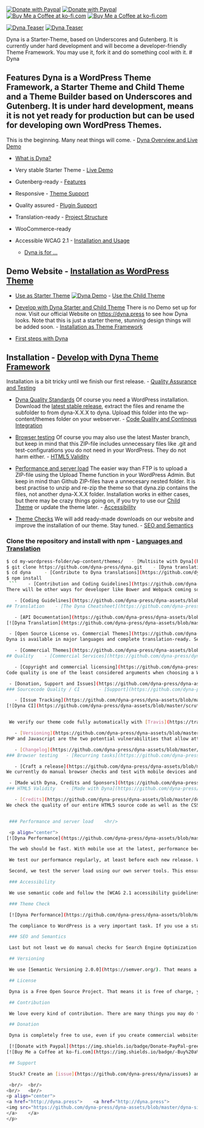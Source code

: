 [![Donate with Paypal](https://img.shields.io/badge/Donate-PayPal-green.svg)](https://www.paypal.com/cgi-bin/webscr?cmd=_s-xclick&hosted_button_id=MQM7CMKXW94KQ)	[![Donate with Paypal](https://img.shields.io/badge/Donate-PayPal-green.svg)](https://www.paypal.com/cgi-bin/webscr?cmd=_s-xclick&hosted_button_id=MQM7CMKXW94KQ)
[![Buy Me a Coffee at ko-fi.com](https://img.shields.io/badge/-Buy%20a%20Tea-orange.svg?colorB=593C1F&colorA=4e798d&logo=data%3Aimage%2Fpng%3Bbase64%2CiVBORw0KGgoAAAANSUhEUgAAAA4AAAAOCAYAAAAfSC3RAAAAVUlEQVR4AWNQtnJTQcZ%2Blb2fsWF0dQzYNRHWzIBdE2EDGGCaSNYI47x69fY%2FMRimnmiNyGqwavyflo6MaawRTTP1%2FIiM4dFBQBPl8UggyRHWSHYiBwCwA90T1NTlAQAAAABJRU5ErkJggg%3D%3D%0D%0A&logoWidth=14)](https://ko-fi.com/dynapress)	[![Buy Me a Coffee at ko-fi.com](https://img.shields.io/badge/-Buy%20a%20Tea-orange.svg?colorB=593C1F&colorA=4e798d&logo=data%3Aimage%2Fpng%3Bbase64%2CiVBORw0KGgoAAAANSUhEUgAAAA4AAAAOCAYAAAAfSC3RAAAAVUlEQVR4AWNQtnJTQcZ%2Blb2fsWF0dQzYNRHWzIBdE2EDGGCaSNYI47x69fY%2FMRimnmiNyGqwavyflo6MaawRTTP1%2FIiM4dFBQBPl8UggyRHWSHYiBwCwA90T1NTlAQAAAABJRU5ErkJggg%3D%3D%0D%0A&logoWidth=14)](https://ko-fi.com/dynapress)



 [![Dyna Teaser](https://github.com/dyna-press/dyna-assets/raw/master/dyna-image/dyna-teaser.jpg "Dyna Teaser")](https://dyna.press)	[![Dyna Teaser](https://github.com/dyna-press/dyna-assets/raw/master/dyna-image/dyna-teaser.jpg "Dyna Teaser")](https://dyna.press)


 Dyna is a Starter-Theme, based on Underscores and Gutenberg. It is currently under hard development and will become a developer-friendly Theme Framework. You may use it, fork it and do something cool with it.	# Dyna


 ## Features	Dyna is a WordPress Theme Framework, a Starter Theme and Child Theme and a Theme Builder based on Underscores and Gutenberg. It is under hard development, means it is not yet ready for production but can be used for developing own WordPress Themes.


 This is the beginning. Many neat things will come. 	- [Dyna Overview and Live Demo](https://github.com/dyna-press/dyna-assets/blob/master/docs/1.introduction.md)

   - [What is Dyna?](https://github.com/dyna-press/dyna-assets/blob/master/docs/1.introduction.md#what-is-dyna)
- Very stable Starter Theme	  - [Live Demo](https://github.com/dyna-press/dyna-assets/blob/master/docs/1.introduction.md#live-demo)
- Gutenberg-ready	  - [Features](https://github.com/dyna-press/dyna-assets/blob/master/docs/1.introduction.md#features)
- Responsive	  - [Theme Support](https://github.com/dyna-press/dyna-assets/blob/master/docs/1.introduction.md#theme-support)
- Quality assured	  - [Plugin Support](https://github.com/dyna-press/dyna-assets/blob/master/docs/1.introduction.md#plugin-support)
- Translation-ready	  - [Project Structure](https://github.com/dyna-press/dyna-assets/blob/master/docs/1.introduction.md#project-structure)
- WooCommerce-ready	
 - Accessible WCAG 2.1	- [Installation and Usage](https://github.com/dyna-press/dyna-assets/blob/master/docs/2.installation.md)

   - [Dyna is for ...](https://github.com/dyna-press/dyna-assets/blob/master/docs/2.installation.md#dyna-is-for)
## Demo Website	  - [Installation as WordPress Theme](https://github.com/dyna-press/dyna-assets/blob/master/docs/2.installation.md#installation-as-wordpress-theme)

   - [Use as Starter Theme](https://github.com/dyna-press/dyna-assets/blob/master/docs/2.installation.md#use-as-starter-theme)
[![Dyna Demo](https://github.com/dyna-press/dyna-assets/blob/master/screenshots/dyna-starter-theme-current.jpg "Dyna Demo")](https://dyna.press)	  - [Use the Child Theme](https://github.com/dyna-press/dyna-assets/blob/master/docs/2.installation.md#use-the-child-theme)

   - [Develop with Dyna Starter and Child Theme](https://github.com/dyna-press/dyna-assets/blob/master/docs/2.installation.md#develop-with-dyna-starter-and-child-theme)
There is no Demo set up for now. Visit our official Website on https://dyna.press to see how Dyna looks. Note that this is just a starter theme, stunning design things will be added soon.	  - [Installation as Theme Framework](https://github.com/dyna-press/dyna-assets/blob/master/docs/2.installation.md#installation-as-theme-framework)

   - [First steps with Dyna](https://github.com/dyna-press/dyna-assets/blob/master/docs/2.installation.md#first-steps-with-dyna)
## Installation	  - [Develop with Dyna Theme Framework](https://github.com/dyna-press/dyna-assets/blob/master/docs/2.installation.md#develop-with-dyna-theme-framework)


 Installation is a bit tricky until we finish our first release. 	- [Quality Assurance and Testing](https://github.com/dyna-press/dyna-assets/blob/master/docs/3.quality.md)

   - [Dyna Quality Standards](https://github.com/dyna-press/dyna-assets/blob/master/docs/3.quality.md#dyna-quality-standards)
Of course you need a WordPress installation. Download the [latest stable release](https://github.com/dyna-press/dyna/releases), extract the files and rename the subfolder to from dyna-X.X.X to dyna. Upload this folder into the wp-content/themes folder on your webserver.	  - [Code Quality and Continous Integration](https://github.com/dyna-press/dyna-assets/blob/master/docs/3.quality.md#code-quality-and-continous-integration)

   - [Browser testing](https://github.com/dyna-press/dyna-assets/blob/master/docs/3.quality.md#browser-testing)
Of course you may also use the latest Master branch, but keep in mind that this ZIP-file includes unnecessary files like .git and test-configurations you do not need in your WordPress. They do not harm either.	  - [HTML5 Validity](https://github.com/dyna-press/dyna-assets/blob/master/docs/3.quality.md#html5-validity)

   - [Performance and server load](https://github.com/dyna-press/dyna-assets/blob/master/docs/3.quality.md#performance-and-server-load)
The easier way than FTP is to upload a ZIP-file using the Upload Theme function in your WordPress Admin. But keep in mind than Github ZIP-files have a unnecesary nested folder. It is best practise to unzip and re-zip the theme so that dyna.zip contains the files, not another dyna-X.X.X folder. Installation works in either cases, but there may be crazy things going on, if you try to use our [Child Theme](https://github.com/dyna-press/dyna-child) or update the theme later.	  - [Accessibility](https://github.com/dyna-press/dyna-assets/blob/master/docs/3.quality.md#accessibility)

   - [Theme Checks](https://github.com/dyna-press/dyna-assets/blob/master/docs/3.quality.md#theme-checks)
We will add ready-made downloads on our website and improve the installation of our theme. Stay tuned.	  - [SEO and Semantics](https://github.com/dyna-press/dyna-assets/blob/master/docs/3.quality.md#seo-and-semantics)


 ### Clone the repository and install with npm	- [Languages and Translation](https://github.com/dyna-press/dyna-assets/blob/master/docs/4.languages.md)
```bash	  - [Multilanguage with Dyna](https://github.com/dyna-press/dyna-assets/blob/master/docs/4.languages.md#multilanguage-with-dyna)
$ cd my-wordpress-folder/wp-content/themes/	  - [Multisite with Dyna](https://github.com/dyna-press/dyna-assets/blob/master/docs/4.languages.md#multisite-with-dyna)
$ git clone https://github.com/dyna-press/dyna.git	  - [Dyna translations](https://github.com/dyna-press/dyna-assets/blob/master/docs/4.languages.md#dyna-translations)
$ cd dyna	  - [Contribute to Dyna translations](https://github.com/dyna-press/dyna-assets/blob/master/docs/4.languages.md#contribute-to-dyna-translations)
$ npm install	
 ```	- [Contribution and Coding Guidelines](https://github.com/dyna-press/dyna-assets/blob/master/docs/5.contribution.md)
There will be other ways for developer like Bower and Webpack coming soon.	  - [Contribute to Dyna](https://github.com/dyna-press/dyna-assets/blob/master/docs/5.contribution.md#contribute-to-dyna)

   - [Coding Guidelines](https://github.com/dyna-press/dyna-assets/blob/master/docs/5.contribution.md#coding-guidelines)
## Translation	  - [The Dyna Cheatsheet](https://github.com/dyna-press/dyna-assets/blob/master/docs/5.contribution.md#the-dyna-cheatsheet)

   - [API Documentation](https://github.com/dyna-press/dyna-assets/blob/master/docs/5.contribution.md#api-documentation)
[![Dyna Translation](https://github.com/dyna-press/dyna-assets/blob/master/poeditor/poeditor-current.jpg "Dyna Translation")](https://https://poeditor.com/join/project/t3gmD1eDOu)	

 - [Open Source License vs. Commercial Themes](https://github.com/dyna-press/dyna-assets/blob/master/docs/6.license.md)
Dyna is available in major languages and complete translation-ready. See the translation status and help translating Dyna on [Poeditor.com](https://poeditor.com/join/project/t3gmD1eDOu). Please help translating Dyna into your language. Create a Poeditor-Login and send me a request, it is so easy to donate. Read more about translation in the [translation issue](https://github.com/dyna-press/dyna/issues/25).	  - [Gnu GPL License](https://github.com/dyna-press/dyna-assets/blob/master/docs/6.license.md#gnu-gpl-licence)

   - [Commercial Themes](https://github.com/dyna-press/dyna-assets/blob/master/docs/6.license.md#commercial-themes)
## Quality	  - [Commercial Services](https://github.com/dyna-press/dyna-assets/blob/master/docs/6.license.md#commercial-services)

   - [Copyright and commercial licensing](https://github.com/dyna-press/dyna-assets/blob/master/docs/6.license.md#copyright-and-commercial-licensing)
Code quality is one of the least considered arguments when choosing a WordPress theme. The design weighs too heavily in the eye of the beholder. But for a theme framework or starter theme, quality is an enormously important argument. Therefore quality control is one of the most important components in the development of Dyna. We do a couple of mostly automated tests to assure quality. Read about the current status of testing in our [issue about quality assurance](https://github.com/dyna-press/dyna/issues/24). Our complete set of tests is:	

 - [Donation, Support and Issues](https://github.com/dyna-press/dyna-assets/blob/master/docs/7.support.md)
### Sourcecode Quality / CI 	  - [Support](https://github.com/dyna-press/dyna-assets/blob/master/docs/7.support.md#support)

   - [Issue Tracking](https://github.com/dyna-press/dyna-assets/blob/master/docs/7.support.md#issue-tracking)
[![Dyna CI](https://github.com/dyna-press/dyna-assets/blob/master/scrutinizer/scrutinizer-current.jpg "Dyna CI")](https://scrutinizer-ci.com/g/dyna-press/dyna/)	  - [Donation](https://github.com/dyna-press/dyna-assets/blob/master/docs/7.support.md#donation)


 We verify our theme code fully automatically with [Travis](https://travis-ci.com/dyna-press/dyna-starter-theme) and [Scrutinizer](https://scrutinizer-ci.com/g/dyna-press/dyna/).	- [Versioning, Roadmap and Changelog](https://github.com/dyna-press/dyna-assets/blob/master/docs/8.versions.md)

   - [Versioning](https://github.com/dyna-press/dyna-assets/blob/master/docs/8.versions.md#versioning)
PHP and Javascript are the two potential vulnerabilities that allow attackers to hack a WordPress page. Through continuous integration, we ensure that our code contains no vulnerabilities, is error-free and of high quality. In addition, Scrutinizier shows us our code quality, which educates us to code cleaner.	  - [Roadmap](https://github.com/dyna-press/dyna-assets/blob/master/docs/8.versions.md#roadmap)

   - [Changelog](https://github.com/dyna-press/dyna-assets/blob/master/docs/8.versions.md#changelog)
### Browser testing	  - [Recurring tasks](https://github.com/dyna-press/dyna-assets/blob/master/docs/8.versions.md#recurring-tasks)

   - [Craft a release](https://github.com/dyna-press/dyna-assets/blob/master/docs/8.versions.md#craft-a-release)
We currently do manual browser checks and test with mobile devices and tablets using [Browserstack](https://www.browserstack.com/). We prepare Selenium-based automated tests. Read about the current status of browser testing in our [issue about quality assurance](https://github.com/dyna-press/dyna/issues/24).	

 - [Made with Dyna, Credits and Sponsors](https://github.com/dyna-press/dyna-assets/blob/master/docs/9.credits.md)
### HTML5 Validity	  - [Made with Dyna](https://github.com/dyna-press/dyna-assets/blob/master/docs/9.credits.md#made-with-dyna)

   - [Credits](https://github.com/dyna-press/dyna-assets/blob/master/docs/9.credits.md#credits)
We check the quality of our entire HTML5 source code as well as the CSS and Javascript with various tools, especially the  [HTML5-Validator](https://html5.validator.nu/) and of course the [W3 Validator](https://validator.w3.org/nu/). These tests are not currently automated, but are performed before each new release.	  - [Sponsors](https://github.com/dyna-press/dyna-assets/blob/master/docs/9.credits.md#sponsors)


 ### Performance and server load	<hr/>

 <p align="center">
[![Dyna Performance](https://github.com/dyna-press/dyna-assets/blob/master/gtmetrix/gtmetrix-current.jpg "Dyna Performance")](https://gtmetrix.com/reports/dyna.press/HfwXCyXf)	Copyright 2018 - Dyna Theme Framework - All rights reserved

 The web should be fast. With mobile use at the latest, performance became a decisive value for websites. For search engine optimization SEO, speed has always been a key factor.	

 We test our performance regularly, at least before each new release. We use [GTMetrix](https://gtmetrix.com/), which includes Google Page Speed and Yahoo YLOW. As a guaranteed value we achieve an A-grade above 90%. Generally it should be possible to crack the 100% value with the optimization plugin Autoptimize and a caching plugin.	

 Second, we test the server load using our own server tools. This ensures that our themes can also run on low-cost shared hosts.	

 ### Accessibility	

 We use semantic code and follow the [WCAG 2.1 accessibility guidelines](https://www.w3.org/TR/WCAG21/) of the [Web Accessibilty Initiative WAI](https://www.w3.org/WAI/). Conformity with the rules is tested with [several WAI recommended tools](https://www.w3.org/WAI/ER/tools/). These tests are not currently automated, but are performed before each new release.	

 ### Theme Check	

 [![Dyna Performance](https://github.com/dyna-press/dyna-assets/blob/master/theme-check/theme-check-current.jpg "Dyna Performance")](http://themecheck.org)	

 The compliance to WordPress is a very important task. If you use a starter theme that is not compliant you may spend additional hours fixing these issues before you are able to upload it to the WordPress Theme Directory. We check the compliance with the [WordPress Theme Requirements](https://make.wordpress.org/themes/handbook/review/) using the [Theme Check Plugin](https://de.wordpress.org/plugins/theme-check/) and the [Theme Check Platform](http://themecheck.org).	

 ### SEO and Semantics	

 Last but not least we do manual checks for Search Engine Optimization (SEO) and test semantic code features with a semantic checker, mostly using [Seorch](https://seorch.eu/) and a toolset from Google.	

 ## Versioning	

 We use [Semantic Versioning 2.0.0](https://semver.org/). That means a Version is 1.2.3, where 1 is a major release that brings up fundamental changes and includes new features that might also break compatibility with child themes, 2 is a minor release and 3 is a single fix or a set of some bugfixes. We use 1.0.1-test123 for releases only for testing-purpose, 1.0.1-alpha123 for releases that are in an early pre-release stadium and 1.0.1-beta123 for releases that are good for a beta test or development servers.	

 ## License	

 Dyna is a Free Open Source Project. That means it is free of charge, you can use it for building commercial websites and commercial themes. Read the GPL 2.0 Licence here: https://github.com/dyna-press/dyna/blob/master/LICENSE	

 ## Contribution	

 We love every kind of contribution. There are many things you may do to help, even if you are no developer or a beginner. Look for the [want-help issues](https://github.com/dyna-press/dyna/labels/want-help) in this repo. We will write soon more about contribution, but if you want to help building just drop me a line or create an [issue](https://github.com/dyna-press/dyna/issues).	

 ## Donation	

 Dyna is completely free to use, even if you create commercial websites or commercial themes. But we would be very thankful to recieve a small donation that helps us to improve Dyna and to empower more people to use our free Theming Framework. Support us to write docs and produce videos. Every cent counts. Thank you!	

 [![Donate with Paypal](https://img.shields.io/badge/Donate-PayPal-green.svg)](https://www.paypal.com/cgi-bin/webscr?cmd=_s-xclick&hosted_button_id=MQM7CMKXW94KQ)	
[![Buy Me a Coffee at ko-fi.com](https://img.shields.io/badge/-Buy%20a%20Tea-orange.svg?colorB=593C1F&colorA=4e798d&logo=data%3Aimage%2Fpng%3Bbase64%2CiVBORw0KGgoAAAANSUhEUgAAAA4AAAAOCAYAAAAfSC3RAAAAVUlEQVR4AWNQtnJTQcZ%2Blb2fsWF0dQzYNRHWzIBdE2EDGGCaSNYI47x69fY%2FMRimnmiNyGqwavyflo6MaawRTTP1%2FIiM4dFBQBPl8UggyRHWSHYiBwCwA90T1NTlAQAAAABJRU5ErkJggg%3D%3D%0D%0A&logoWidth=14)](https://ko-fi.com/dynapress)	

 ## Support	

 Stuck? Create an [issue](https://github.com/dyna-press/dyna/issues) and I will help you out.	

 <br/>	<br/>
<br/>	<br/>
<p align="center">	
<a href="http://dyna.press">	<a href="http://dyna.press">
<img src="https://github.com/dyna-press/dyna-assets/blob/master/dyna-signet/dyna-signet-blue-256.png?raw=true" alt="Dyna Website"/>	<img src="https://github.com/dyna-press/dyna-assets/blob/master/dyna-signet/dyna-signet-blue-256.png?raw=true" alt="Dyna Website" width="64px" height="64px"/>
</a>	</a>
</p>
